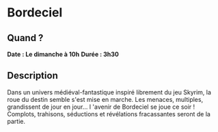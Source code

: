 # Bordeciel
## Quand ?
**Date : Le dimanche à 10h**
**Durée  : 3h30**
## Description
Dans un univers médiéval-fantastique inspiré librement du jeu Skyrim, la roue du destin semble s'est mise en marche. Les menaces, multiples, grandissent de jour en jour... l 'avenir de Bordeciel se joue ce soir ! Complots, trahisons, séductions et révélations fracassantes seront de la partie.